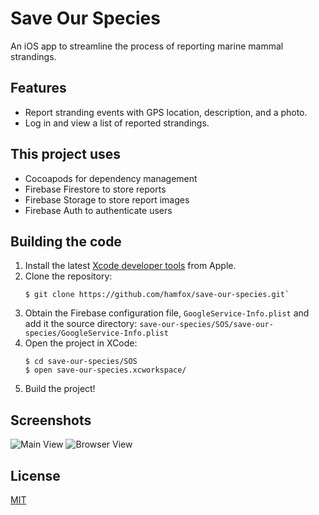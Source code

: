 # Save Our Species

An iOS app to streamline the process of reporting marine mammal strandings.

## Features

* Report stranding events with GPS location, description, and a photo.
* Log in and view a list of reported strandings.

## This project uses
* Cocoapods for dependency management
* Firebase Firestore to store reports
* Firebase Storage to store report images
* Firebase Auth to authenticate users

## Building the code

1. Install the latest [Xcode developer tools](https://developer.apple.com/xcode/downloads/) from Apple.
2. Clone the repository:
   ```shell
   $ git clone https://github.com/hamfox/save-our-species.git`
   ```
3. Obtain the Firebase configuration file, `GoogleService-Info.plist` and add it the source directory: 
   `save-our-species/SOS/save-our-species/GoogleService-Info.plist`
4. Open the project in XCode:
   ```shell
   $ cd save-our-species/SOS
   $ open save-our-species.xcworkspace/
   ```
5. Build the project!


## Screenshots

![Main View]()
![Browser View]()

## License

[MIT](LICENSE)